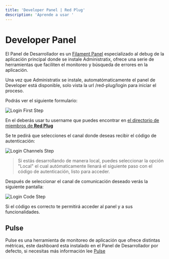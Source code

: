 ```yaml
---
title: 'Developer Panel | Red Plug'
description: 'Aprende a usar '
---
```


# Developer Panel

El Panel de Desarrollador es un [Filament Panel](https://filamentphp.com/docs/3.x/panels/configuration#introducing-panels) especializado al debug de la aplicación principal donde se instale Administratix, ofrece una serie de herramientas que faciliten el monitoreo y búsqueda de errores en la aplicación.

Una vez que Administratix se instale, automatómaticamente el panel de Developer está disponible, solo vista la url /red-plug/login para iniciar el proceso.

Podrás ver el siguiente formulario:


![Login First Step](/developer-panel/login-1.png)

En el deberás usar tu username que puedes encontrar en [el directorio de miembros de __Red Plug__](https://github.com/red-plug/.github-private/tree/main/profile/members)


Se te pedirá que selecciones el canal donde deseas recibir el código de autenticación:

![Login Channels Step](/developer-panel/login-2.png)

> Si estás desarrollando de manera local, puedes seleccionar la opción "Local" el cual autómaticamente llenará el siguiente paso con el código de autenticación, listo para acceder.

Después de seleccionar el canal de comunicación deseado verás la siguiente pantalla:

![Login Code Step](/developer-panel/login-3.png)

Si el código es correcto te permitirá acceder al panel y a sus funcionalidades.


## Pulse

Pulse es una herramienta de monitoreo de aplicación que ofrece distintas métricas, este dashboard esta instalado en el Panel de Desarrollador por defecto, si necesitas más información lee [Pulse](/pulse)
